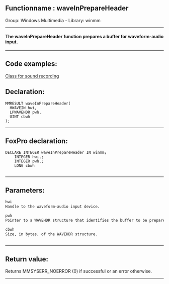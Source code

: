 <link rel="stylesheet" type="text/css" href="../../css/win32api.css">  
<link rel="stylesheet" href="https://cdnjs.cloudflare.com/ajax/libs/font-awesome/4.7.0/css/font-awesome.min.css">

## Functionname : waveInPrepareHeader
Group: Windows Multimedia - Library: winmm    
***  


#### The waveInPrepareHeader function prepares a buffer for waveform-audio input.
***  


## Code examples:
[Class for sound recording](../../samples/sample_420.md)  

## Declaration:
```foxpro  
MMRESULT waveInPrepareHeader(
  HWAVEIN hwi,
  LPWAVEHDR pwh,
  UINT cbwh
);  
```  
***  


## FoxPro declaration:
```foxpro  
DECLARE INTEGER waveInPrepareHeader IN winmm;
	INTEGER hwi,;
	INTEGER pwh,;
	LONG cbwh
  
```  
***  


## Parameters:
```txt  
hwi
Handle to the waveform-audio input device.

pwh
Pointer to a WAVEHDR structure that identifies the buffer to be prepared.

cbwh
Size, in bytes, of the WAVEHDR structure.
  
```  
***  


## Return value:
Returns MMSYSERR_NOERROR (0) if successful or an error otherwise.  
***  


